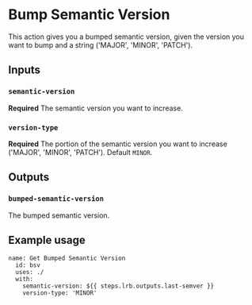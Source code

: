 
# Bump Semantic Version

This action gives you a bumped semantic version, given the version you want to bump and a string ('MAJOR', 'MINOR', 'PATCH').

## Inputs

### `semantic-version`

**Required** The semantic version you want to increase.

### `version-type`

**Required** The portion of the semantic version you want to increase ('MAJOR', 'MINOR', 'PATCH'). Default `MINOR`.

## Outputs

### `bumped-semantic-version`

The bumped semantic version.

## Example usage

    name: Get Bumped Semantic Version
      id: bsv
      uses: ./
      with:
        semantic-version: ${{ steps.lrb.outputs.last-semver }}
        version-type: 'MINOR'
